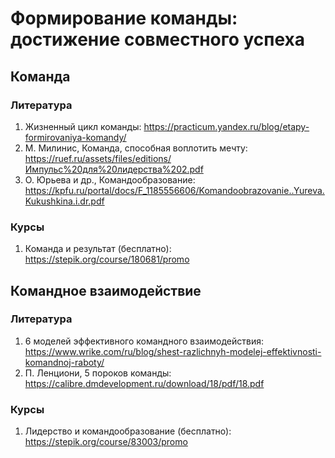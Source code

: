 # Формирование команды: достижение совместного успеха

## Команда

### Литература
1. Жизненный цикл команды: https://practicum.yandex.ru/blog/etapy-formirovaniya-komandy/
2. М. Милинис, Команда, способная воплотить мечту: https://ruef.ru/assets/files/editions/Импульс%20для%20лидерства%202.pdf
3. О. Юрьева и др., Командообразование: https://kpfu.ru/portal/docs/F_1185556606/Komandoobrazovanie..Yureva.Kukushkina.i.dr.pdf

### Курсы
1. Команда и результат (бесплатно): https://stepik.org/course/180681/promo

## Командное взаимодействие

### Литература
1. 6 моделей эффективного командного взаимодействия: https://www.wrike.com/ru/blog/shest-razlichnyh-modelej-effektivnosti-komandnoj-raboty/
2. П. Ленциони, 5 пороков команды: https://calibre.dmdevelopment.ru/download/18/pdf/18.pdf

### Курсы
1. Лидерство и командообразование (бесплатно): https://stepik.org/course/83003/promo
